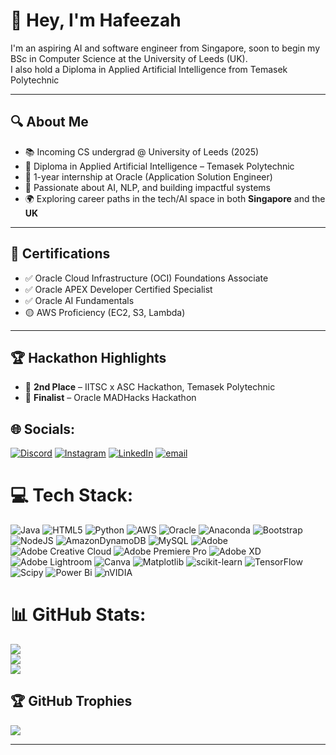 
# 👋 Hey, I'm Hafeezah

I'm an aspiring AI and software engineer from Singapore, soon to begin my BSc in Computer Science at the University of Leeds (UK).  
I also hold a Diploma in Applied Artificial Intelligence from Temasek Polytechnic

---

## 🔍 About Me

- 📚 Incoming CS undergrad @ University of Leeds (2025)
- 🧠 Diploma in Applied Artificial Intelligence – Temasek Polytechnic
- 💼 1-year internship at Oracle (Application Solution Engineer)
- 🤖 Passionate about AI, NLP, and building impactful systems
- 🌍 Exploring career paths in the tech/AI space in both **Singapore** and the **UK**

---

## 📜 Certifications

- ✅ Oracle Cloud Infrastructure (OCI) Foundations Associate  
- ✅ Oracle APEX Developer Certified Specialist  
- ✅ Oracle AI Fundamentals  
- 🟡 AWS Proficiency (EC2, S3, Lambda)

---

## 🏆 Hackathon Highlights

- 🥈 **2nd Place** – IITSC x ASC Hackathon, Temasek Polytechnic  
- 🏅 **Finalist** – Oracle MADHacks Hackathon

## 🌐 Socials:
[![Discord](https://img.shields.io/badge/Discord-%237289DA.svg?logo=discord&logoColor=white)](https://discord.gg/gru8990) [![Instagram](https://img.shields.io/badge/Instagram-%23E4405F.svg?logo=Instagram&logoColor=white)](https://instagram.com/itshafeezahhh) [![LinkedIn](https://img.shields.io/badge/LinkedIn-%230077B5.svg?logo=linkedin&logoColor=white)](https://linkedin.com/in/hafeezah-kasim-605890239) [![email](https://img.shields.io/badge/Email-D14836?logo=gmail&logoColor=white)](mailto:hafeezahsg@gmail.com) 

# 💻 Tech Stack:
![Java](https://img.shields.io/badge/java-%23ED8B00.svg?style=for-the-badge&logo=openjdk&logoColor=white) ![HTML5](https://img.shields.io/badge/html5-%23E34F26.svg?style=for-the-badge&logo=html5&logoColor=white) ![Python](https://img.shields.io/badge/python-3670A0?style=for-the-badge&logo=python&logoColor=ffdd54) ![AWS](https://img.shields.io/badge/AWS-%23FF9900.svg?style=for-the-badge&logo=amazon-aws&logoColor=white) ![Oracle](https://img.shields.io/badge/Oracle-F80000?style=for-the-badge&logo=oracle&logoColor=white) ![Anaconda](https://img.shields.io/badge/Anaconda-%2344A833.svg?style=for-the-badge&logo=anaconda&logoColor=white) ![Bootstrap](https://img.shields.io/badge/bootstrap-%238511FA.svg?style=for-the-badge&logo=bootstrap&logoColor=white) ![NodeJS](https://img.shields.io/badge/node.js-6DA55F?style=for-the-badge&logo=node.js&logoColor=white) ![AmazonDynamoDB](https://img.shields.io/badge/Amazon%20DynamoDB-4053D6?style=for-the-badge&logo=Amazon%20DynamoDB&logoColor=white) ![MySQL](https://img.shields.io/badge/mysql-4479A1.svg?style=for-the-badge&logo=mysql&logoColor=white) ![Adobe](https://img.shields.io/badge/adobe-%23FF0000.svg?style=for-the-badge&logo=adobe&logoColor=white) ![Adobe Creative Cloud](https://img.shields.io/badge/Adobe%20Creative%20Cloud-DA1F26.svg?style=for-the-badge&logo=Adobe%20Creative%20Cloud&logoColor=white) ![Adobe Premiere Pro](https://img.shields.io/badge/Adobe%20Premiere%20Pro-9999FF.svg?style=for-the-badge&logo=Adobe%20Premiere%20Pro&logoColor=white) ![Adobe XD](https://img.shields.io/badge/Adobe%20XD-470137?style=for-the-badge&logo=Adobe%20XD&logoColor=#FF61F6) ![Adobe Lightroom](https://img.shields.io/badge/Adobe%20Lightroom-31A8FF.svg?style=for-the-badge&logo=Adobe%20Lightroom&logoColor=white) ![Canva](https://img.shields.io/badge/Canva-%2300C4CC.svg?style=for-the-badge&logo=Canva&logoColor=white) ![Matplotlib](https://img.shields.io/badge/Matplotlib-%23ffffff.svg?style=for-the-badge&logo=Matplotlib&logoColor=black) ![scikit-learn](https://img.shields.io/badge/scikit--learn-%23F7931E.svg?style=for-the-badge&logo=scikit-learn&logoColor=white) ![TensorFlow](https://img.shields.io/badge/TensorFlow-%23FF6F00.svg?style=for-the-badge&logo=TensorFlow&logoColor=white) ![Scipy](https://img.shields.io/badge/SciPy-%230C55A5.svg?style=for-the-badge&logo=scipy&logoColor=%white) ![Power Bi](https://img.shields.io/badge/power_bi-F2C811?style=for-the-badge&logo=powerbi&logoColor=black) ![nVIDIA](https://img.shields.io/badge/nVIDIA-%2376B900.svg?style=for-the-badge&logo=nVIDIA&logoColor=white)
# 📊 GitHub Stats:
![](https://github-readme-stats.vercel.app/api?username=feweqweqef&theme=dark&hide_border=false&include_all_commits=false&count_private=false)<br/>
![](https://nirzak-streak-stats.vercel.app/?user=feweqweqef&theme=dark&hide_border=false)<br/>
![](https://github-readme-stats.vercel.app/api/top-langs/?username=feweqweqef&theme=dark&hide_border=false&include_all_commits=false&count_private=false&layout=compact)

## 🏆 GitHub Trophies
![](https://github-profile-trophy.vercel.app/?username=feweqweqef&theme=radical&no-frame=false&no-bg=true&margin-w=4)

<!-- Proudly created with GPRM ( https://gprm.itsvg.in ) -->
---
